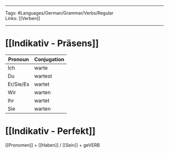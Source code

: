 ___
Tags: #Languages/German/Grammar/Verbs/Regular  
Links: [[Verben]]
___
# [[Indikativ - Präsens]]
Pronoun|Conjugation
------------ | ------------
Ich | warte
Du | wartest
Er/Sie/Es | wartet
Wir | warten
Ihr | wartet
Sie | warten


# [[Indikativ - Perfekt]]
[[Pronomen]] + [[Haben]] / [[Sein]] + geVERB